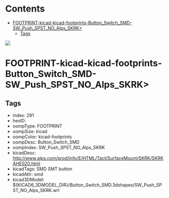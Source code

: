 



Contents
========

* [FOOTPRINT-kicad-kicad-footprints-Button_Switch_SMD-SW_Push_SPST_NO_Alps_SKRK>](#footprint-kicad-kicad-footprints-button_switch_smd-sw_push_spst_no_alps_skrk)
	* [Tags](#tags)
  
![][im]
# FOOTPRINT-kicad-kicad-footprints-Button_Switch_SMD-SW_Push_SPST_NO_Alps_SKRK>

## Tags

- index: 291
- hexID: 
- oompType: FOOTPRINT
- oompSize: kicad
- oompColor: kicad-footprints
- oompDesc: Button_Switch_SMD
- oompIndex: SW_Push_SPST_NO_Alps_SKRK
- kicadDesc: http://www.alps.com/prod/info/E/HTML/Tact/SurfaceMount/SKRK/SKRKAHE020.html
- kicadTags: SMD SMT button
- kicadAttr: smd
- kicad3DModel: ${KICAD6_3DMODEL_DIR}/Button_Switch_SMD.3dshapes/SW_Push_SPST_NO_Alps_SKRK.wrl



[im]: image.png
